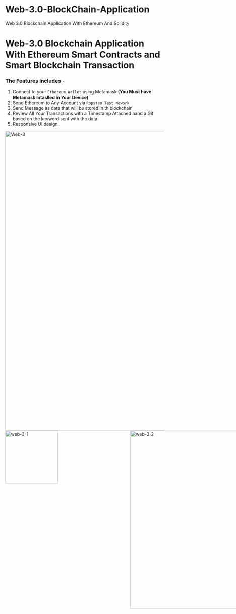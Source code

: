 # Web-3.0-BlockChain-Application
Web 3.0 Blockchain Application With Ethereum And Solidity
# Web-3.0 Blockchain Application With Ethereum Smart Contracts and Smart Blockchain Transaction
### The Features includes - 
 1. Connect to your `Ethereum Wallet` using Metamask **(You Must have Metamask Intaslled in Your Device)**
 2. Send Ethereum to Any Account via `Ropsten Test Nework`
 3.  Send Message as data that will be stored in th blockchain
 4.  Review All Your Transactions with a Timestamp Attached aand a Gif based on the keyword sent with the data
 5.  Responsive UI design.
<img width="948" alt="Web-3" src="https://user-images.githubusercontent.com/79567044/163350111-c9325159-4783-47be-b9ad-5a99dae7b6ee.png">
<div style="width:100vw;display:flex;justify-content:space-between;">
<img width="167" alt="web-3-1" src="https://user-images.githubusercontent.com/79567044/163350127-f1a73a66-2170-44a2-8407-20ad7864eb66.png">
 <img width="564" alt="web-3-2" src="https://user-images.githubusercontent.com/79567044/163350137-723ef252-6528-4eb4-8754-72eaf0dcc5da.png">
</div>


